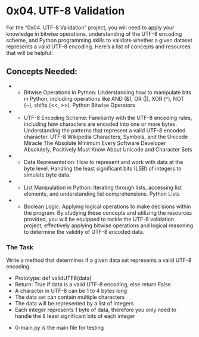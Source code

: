 # 0x04. UTF-8 Validation

For the “0x04. UTF-8 Validation” project, you will need to apply your knowledge in bitwise operations, understanding of the UTF-8 encoding scheme, and Python programming skills to validate whether a given dataset represents a valid UTF-8 encoding. Here’s a list of concepts and resources that will be helpful:

## Concepts Needed:

* - Bitwise Operations in Python:
Understanding how to manipulate bits in Python, including operations like AND (&), OR (|), XOR (^), NOT (~), shifts (<<, >>).
Python Bitwise Operators

* - UTF-8 Encoding Scheme:
Familiarity with the UTF-8 encoding rules, including how characters are encoded into one or more bytes.
Understanding the patterns that represent a valid UTF-8 encoded character.
UTF-8 Wikipedia
Characters, Symbols, and the Unicode Miracle
The Absolute Minimum Every Software Developer Absolutely, Positively Must Know About Unicode and Character Sets

* - Data Representation:
How to represent and work with data at the byte level.
Handling the least significant bits (LSB) of integers to simulate byte data.

* - List Manipulation in Python:
Iterating through lists, accessing list elements, and understanding list comprehensions.
Python Lists

* - Boolean Logic:
Applying logical operations to make decisions within the program.
By studying these concepts and utilizing the resources provided, you will be equipped to tackle the UTF-8 validation project, effectively applying bitwise operations and logical reasoning to determine the validity of UTF-8 encoded data.

### The Task
Write a method that determines if a given data set represents a valid UTF-8 encoding.

- Prototype: def validUTF8(data)
- Return: True if data is a valid UTF-8 encoding, else return False
- A character in UTF-8 can be 1 to 4 bytes long
- The data set can contain multiple characters
- The data will be represented by a list of integers
- Each integer represents 1 byte of data, therefore you only need to handle the 8 least significant bits of each integer

* 0-main.py is the main file for testing